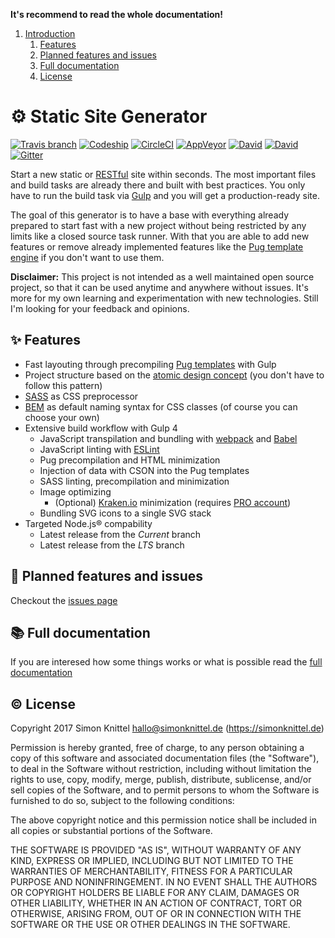 **It's recommend to read the whole documentation!**

1. [Introduction](#-static-site-generator)
    1. [Features](#-features)
    <!-- 2. [I want to use AngularJS, React, Ember or Meteor](#-i-want-to-use-angularjs-react-ember-or-meteor) -->
    2. [Planned features and issues](#-planned-features-and-issues)
    3. [Full documentation](#-full-documentation)
    4. [License](#-license)


# ⚙️ Static Site Generator
[![Travis branch](https://img.shields.io/travis/simonknittel/static-site-generator/master.svg)](https://travis-ci.org/simonknittel/static-site-generator)
[![Codeship](https://img.shields.io/codeship/b608b370-b5e9-0133-659d-724fe1788ad4/master.svg)](https://app.codeship.com/projects/134192)
[![CircleCI](https://img.shields.io/circleci/project/simonknittel/static-site-generator/master.svg)](https://circleci.com/gh/simonknittel/static-site-generator/tree/master)
[![AppVeyor](https://img.shields.io/appveyor/ci/simonknittel/static-site-generator/master.svg)](https://ci.appveyor.com/project/simonknittel/static-site-generator)
[![David](https://img.shields.io/david/simonknittel/static-site-generator.svg?maxAge=2592000)](https://david-dm.org/simonknittel/static-site-generator)
[![David](https://img.shields.io/david/dev/simonknittel/static-site-generator.svg?maxAge=2592000)](https://david-dm.org/simonknittel/static-site-generator?type=dev)
[![Gitter](https://img.shields.io/gitter/room/simonknittel/static-site-generator.svg)](https://gitter.im/simonknittel/static-site-generator)

Start a new static or [RESTful](https://en.wikipedia.org/wiki/Representational_state_transfer) site within seconds. The most important files and build tasks are already there and built with best practices. You only have to run the build task via [Gulp](http://gulpjs.com) and you will get a production-ready site.

The goal of this generator is to have a base with everything already prepared to start fast with a new project without being restricted by any limits like a closed source task runner. With that you are able to add new features or remove already implemented features like the [Pug template engine](https://pugjs.org) if you don't want to use them.

**Disclaimer:** This project is not intended as a well maintained open source project, so that it can be used anytime and anywhere without issues. It's more for my own learning and experimentation with new technologies. Still I'm looking for your feedback and opinions.


## ✨ Features
* Fast layouting through precompiling [Pug templates](https://github.com/pugjs/pug) with Gulp
* Project structure based on the [atomic design concept](http://atomicdesign.bradfrost.com) (you don't have to follow this pattern)
* [SASS](http://sass-lang.com) as CSS preprocessor
* [BEM](http://getbem.com) as default naming syntax for CSS classes (of course you can choose your own)
* Extensive build workflow with Gulp 4
  + JavaScript transpilation and bundling with [webpack](https://webpack.js.org) and [Babel](https://babeljs.io)
  + JavaScript linting with [ESLint](http://eslint.org)
  + Pug precompilation and HTML minimization
  + Injection of data with CSON into the Pug templates
  + SASS linting, precompilation and minimization
  + Image optimizing
    - (Optional) [Kraken.io](https://kraken.io) minimization (requires [PRO account](https://kraken.io/pro))
  + Bundling SVG icons to a single SVG stack
* Targeted Node.js&reg; compability
  + Latest release from the _Current_ branch
  + Latest release from the _LTS_ branch


<!--
## I want to use [AngularJS](https://angularjs.org), [React](https://facebook.github.io/react), [Ember](http://emberjs.com) or [Meteor](https://www.meteor.com)

You can easily add AngularJS to this generator. Read [here](#add-angularjs) to see how to add AngularJS to this generator. Ember is highly recommend to be used with [Ember CLI](http://www.ember-cli.com). The generator is currently not tested and optimized for the use with Meteor or React.
-->


## 🚧 Planned features and issues
Checkout the [issues page](https://github.com/simonknittel/static-site-generator/issues)


## 📚 Full documentation
If you are interesed how some things works or what is possible read the [full documentation](./INDEX.md)


## ©️ License

Copyright 2017 Simon Knittel <hallo@simonknittel.de> (https://simonknittel.de)

Permission is hereby granted, free of charge, to any person obtaining a copy of this software and associated documentation files (the "Software"), to deal in the Software without restriction, including without limitation the rights to use, copy, modify, merge, publish, distribute, sublicense, and/or sell copies of the Software, and to permit persons to whom the Software is furnished to do so, subject to the following conditions:

The above copyright notice and this permission notice shall be included in all copies or substantial portions of the Software.

THE SOFTWARE IS PROVIDED "AS IS", WITHOUT WARRANTY OF ANY KIND, EXPRESS OR IMPLIED, INCLUDING BUT NOT LIMITED TO THE WARRANTIES OF MERCHANTABILITY, FITNESS FOR A PARTICULAR PURPOSE AND NONINFRINGEMENT. IN NO EVENT SHALL THE AUTHORS OR COPYRIGHT HOLDERS BE LIABLE FOR ANY CLAIM, DAMAGES OR OTHER LIABILITY, WHETHER IN AN ACTION OF CONTRACT, TORT OR OTHERWISE, ARISING FROM, OUT OF OR IN CONNECTION WITH THE SOFTWARE OR THE USE OR OTHER DEALINGS IN THE SOFTWARE.
